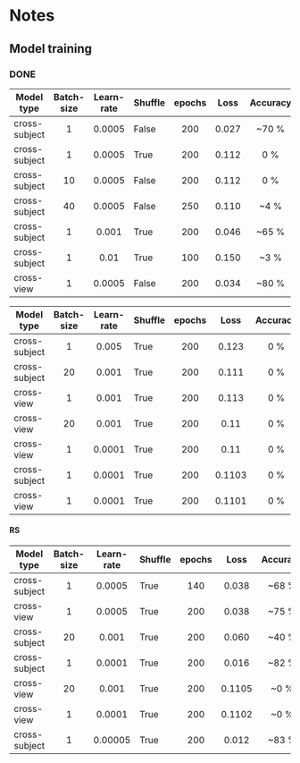 # Notes

## Model training

### DONE

| Model type    | Batch-size | Learn-rate |Shuffle | epochs | Loss    | Accuracy | AP     | is_training |
| ------------- |:----------:|:----------:|:------ |:------:|:-------:|:--------:|:------:|:----------- |
| cross-subject | 1          | 0.0005     | False  | 200    |  0.027  |  ~70 %   | ~0     | True        |
| cross-subject | 1          | 0.0005     | True   | 200    |  0.112  |    0 %   | 0      | False       |
| cross-subject | 10         | 0.0005     | False  | 200    |  0.112  |    0 %   | 0      | False       |
| cross-subject | 40         | 0.0005     | False  | 250    |  0.110  |   ~4 %   | 0      | False       |
| cross-subject | 1          | 0.001      | True   | 200    |  0.046  |  ~65 %   | 0.025  | True        |
| cross-subject | 1          | 0.01       | True   | 100    |  0.150  |  ~3  %   | ~0     | False       |
| cross-view    | 1          | 0.0005     | False  | 200    |  0.034  |  ~80 %   | 0.015  | Not-always  |

| Model type    | Batch-size | Learn-rate |Shuffle | epochs | Loss    | Accuracy | AP     | is_training |
| ------------- |:----------:|:----------:|:------ |:------:|:-------:|:--------:|:------:|:----------- |
| cross-subject | 1          | 0.005      | True   | 200    | 0.123   |    0 %   | 0      | False       |
| cross-subject | 20         | 0.001      | True   | 200    | 0.111   |    0 %   | 0      | False       |
| cross-view    | 1          | 0.001      | True   | 200    | 0.113   |    0 %   | 0      | False       |
| cross-view    | 20         | 0.001      | True   | 200    | 0.11    |    0 %   | 0      | False       |
| cross-view    | 1          | 0.0001     | True   | 200    | 0.11    |    0 %   | 0      | False       |
| cross-subject | 1          | 0.0001     | True   | 200    | 0.1103  |    0 %   | 0      | False       |
| cross-view    | 1          | 0.0001     | True   | 200    | 0.1101  |    0 %   | 0      | False       |

#### RS

| Model type    | Batch-size | Learn-rate |Shuffle | epochs | Loss    | Accuracy | AP     | is_training |
| ------------- |:----------:|:----------:|:------ |:------:|:-------:|:--------:|:------:|:----------- |
| cross-subject | 1          | 0.0005     | True   | 140    |  0.038  |  ~68 %   | 0.05   | True        |
| cross-view    | 1          | 0.0005     | True   | 200    |  0.038  |  ~75 %   | 0.056  | True        |
| cross-subject | 20         | 0.001      | True   | 200    |  0.060  |  ~40 %   | ~0     | True        |
| cross-subject | 1          | 0.0001     | True   | 200    |  0.016  |  ~82 %   | 0.08   | True        |
| cross-view    | 20         | 0.001      | True   | 200    |  0.1105 |   ~0 %   | 0      | False       |
| cross-view    | 1          | 0.0001     | True   | 200    |  0.1102 |   ~0 %   | 0      | False       |
| cross-subject | 1          | 0.00005    | True   | 200    |  0.012  |  ~83 %   | ~0.058 | True        |
